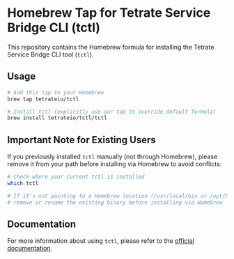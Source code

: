 # Homebrew Tap for Tetrate Service Bridge CLI (tctl)

This repository contains the Homebrew formula for installing the Tetrate Service Bridge CLI tool (`tctl`).

## Usage

```bash
# Add this tap to your Homebrew
brew tap tetrateio/tctl

# Install tctl (explicitly use our tap to override default formula)
brew install tetrateio/tctl/tctl
```

## Important Note for Existing Users

If you previously installed `tctl` manually (not through Homebrew), please remove it from your path before installing via Homebrew to avoid conflicts:

```bash
# Check where your current tctl is installed
which tctl

# If it's not pointing to a Homebrew location (/usr/local/bin or /opt/homebrew/bin),
# remove or rename the existing binary before installing via Homebrew
```

## Documentation

For more information about using `tctl`, please refer to the [official documentation](https://docs.tetrate.io/service-bridge/reference/cli/guide/).
